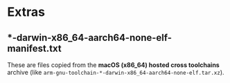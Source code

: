 # Extras

## *-darwin-x86_64-aarch64-none-elf-manifest.txt

These are files copied from the **macOS (x86_64) hosted cross toolchains**
archive (like `arm-gnu-toolchain-*-darwin-x86_64-aarch64-none-elf.tar.xz`).
